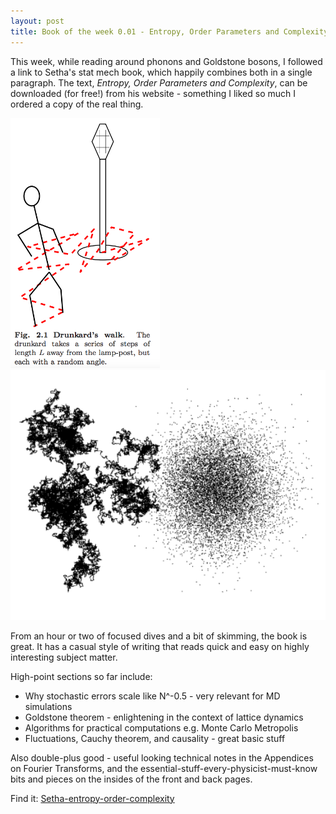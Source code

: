 ```yaml
---
layout: post
title: Book of the week 0.01 - Entropy, Order Parameters and Complexity
---
```


This week, while reading around phonons and Goldstone bosons, I followed a link to Setha's stat mech book, which happily combines both in a single paragraph. The text, <em>Entropy, Order Parameters and Complexity</em>, can be downloaded (for free!) from his website - something I liked so much I ordered a copy of the real thing.

<p><img src="../images/sethna-drunkard.png" style="height:400px;" /><img src="../images/randomWalk.png" style="height:400px;" /></p>

From an hour or two of focused dives and a bit of skimming, the book is great. It has a casual style of writing that reads quick and easy on highly interesting subject matter.

High-point sections so far include:
- Why stochastic errors scale like N^-0.5 - very relevant for MD simulations
- Goldstone theorem - enlightening in the context of lattice dynamics
- Algorithms for practical computations e.g. Monte Carlo Metropolis
- Fluctuations, Cauchy theorem, and causality - great basic stuff 

Also double-plus good - useful looking technical notes in the Appendices on Fourier Transforms, and the essential-stuff-every-physicist-must-know bits and pieces on the insides of the front and back pages.

<p>
Find it: <a href="http://pages.physics.cornell.edu/~sethna/StatMech/EntropyOrderParametersComplexity.pdf">Setha-entropy-order-complexity</a>
</p>
